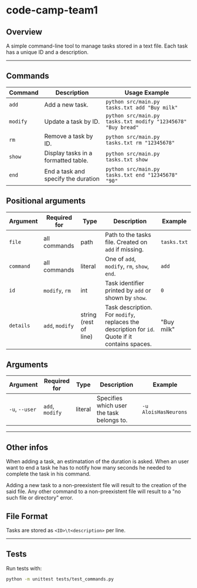 # code-camp-team1

## Overview
A simple command-line tool to manage tasks stored in a text file.
Each task has a unique ID and a description.

---

## Commands

| Command         | Description                          | Usage Example                     |
|-----------------|--------------------------------------|-----------------------------------|
| `add`           | Add a new task.                      | `python src/main.py tasks.txt add "Buy milk"` |
| `modify`        | Update a task by ID.                 | `python src/main.py tasks.txt modify "12345678" "Buy bread"` |
| `rm`            | Remove a task by ID.                 | `python src/main.py tasks.txt rm "12345678"` |
| `show`          | Display tasks in a formatted table.  | `python src/main.py tasks.txt show`      |
| `end`           | End a task and specify the duration  | `python src/main.py tasks.txt end "12345678" "90"`|

## Positional arguments

| Argument | Required for | Type | Description | Example |
|----------|--------------|------|-------------|---------|
| `file`   | all commands | path | Path to the tasks file. Created on `add` if missing. | `tasks.txt` |
| `command` | all commands | literal | One of `add`, `modify`, `rm`, `show`, `end`. | `add` |
| `id` | `modify`, `rm` | int | Task identifier printed by `add` or shown by `show`. | `0` |
| `details` | `add`, `modify` | string (rest of line) | Task description. For `modify`, replaces the description for `id`. Quote if it contains spaces. | "Buy milk" |


## Arguments
| Argument | Required for | Type | Description | Example |
|----------|--------------|------|-------------|---------|
| `-u`, `--user` | `add`, `modify` | literal | Specifies which user the task belongs to. | `-u AloisHasNeurons` | 

---
## Other infos

When adding a task, an estimatation of the duration is asked. When an user want to end a task he has to notify how many seconds he needed to complete the task in his command.

Adding a new task to a non-preexistent file will result to the creation of the said file. Any other command to a non-preexistent file will result to a "no such file or directory" error.
## File Format
Tasks are stored as `<ID>\t<description>` per line.

---

## Tests
Run tests with:
```bash
python -m unittest tests/test_commands.py
```
